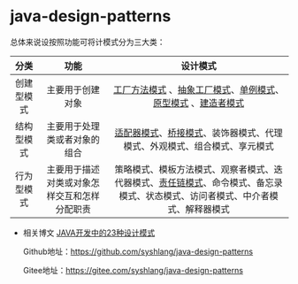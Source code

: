 # java-design-patterns

总体来说设按照功能可将计模式分为三大类：

|  分类   |           功能           |                                                                                                                                                                                                                                                                                                                                         设计模式                                                                                                                                                                                                                                                                                                                                         |
|:-----:|:----------------------:|:------------------------------------------------------------------------------------------------------------------------------------------------------------------------------------------------------------------------------------------------------------------------------------------------------------------------------------------------------------------------------------------------------------------------------------------------------------------------------------------------------------------------------------------------------------------------------------------------------------------------------------------------------------------------------------:|
| 创建型模式 |        主要用于创建对象        | [工厂方法模式](https://github.com/syshlang/java-design-patterns/tree/master/src/main/java/com/syshlang/designpatterns/creational/factory) 、[抽象工厂模式](https://github.com/syshlang/java-design-patterns/tree/master/src/main/java/com/syshlang/designpatterns/creational/factory)、[单例模式](https://github.com/syshlang/java-design-patterns/tree/master/src/main/java/com/syshlang/designpatterns/creational/singleton)、[原型模式](https://github.com/syshlang/java-design-patterns/tree/master/src/main/java/com/syshlang/designpatterns/creational/prototype) 、[建造者模式](https://github.com/syshlang/java-design-patterns/tree/master/src/main/java/com/syshlang/designpatterns/creational/builder) |
| 结构型模式 |     主要用于处理类或者对象的组合     |                                                                                                                                                                                            [适配器模式](https://github.com/syshlang/java-design-patterns/tree/master/src/main/java/com/syshlang/designpatterns/structural/adapter)、[桥接模式](https://github.com/syshlang/java-design-patterns/tree/master/src/main/java/com/syshlang/designpatterns/structural/bridge)、装饰器模式、代理模式、外观模式、组合模式、享元模式                                                                                                                                                                                             |
| 行为型模式 | 主要用于描述对类或对象怎样交互和怎样分配职责 |                                                                                                                                                                                                                                      策略模式、模板方法模式、观察者模式、迭代器模式、[责任链模式](https://github.com/syshlang/java-design-patterns/tree/master/src/main/java/com/syshlang/designpatterns/behavioral/chainofresponsibility)、命令模式、备忘录模式、状态模式、访问者模式、中介者模式、解释器模式                                                                                                                                                                                                                                      |


- 相关博文
 [JAVA开发中的23种设计模式](https://syshlang.com/categories/java/%E8%AE%BE%E8%AE%A1%E6%A8%A1%E5%BC%8F/)
 
  Github地址：https://github.com/syshlang/java-design-patterns
 
  Gitee地址：https://gitee.com/syshlang/java-design-patterns